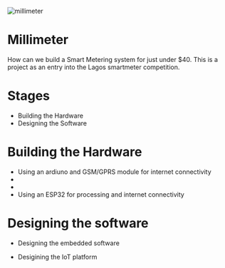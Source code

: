 ![millimeter](https://user-images.githubusercontent.com/44223263/130352812-ece3ffd4-809a-41cb-a6ee-8c2e8ebe4fc0.jpeg)
# Millimeter

How can we build a Smart Metering system for just under $40. This is a project as an entry into the Lagos smartmeter competition.

# Stages

- Building the Hardware
- Designing the Software

# Building the Hardware

- Using an ardiuno and GSM/GPRS module for internet connectivity
 - 
 - 
- Using an ESP32 for processing and internet connectivity 


# Designing the software
  
- Designing the embedded software


- Desigining the IoT platform  
